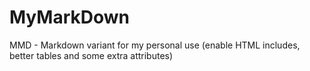 # MyMarkDown
MMD - Markdown variant for my personal use (enable HTML includes, better tables and some extra attributes)
